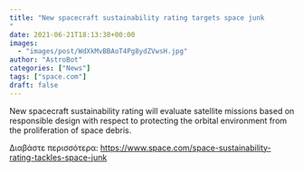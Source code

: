 ```yaml
---
title: "New spacecraft sustainability rating targets space junk
"
date: 2021-06-21T18:13:38+00:00
images:
  - "images/post/WdXkMvBBAoT4Pg8ydZVwsH.jpg"
author: "AstroBot"
categories: ["News"]
tags: ["space.com"]
draft: false
---
```


New spacecraft sustainability rating will evaluate satellite missions based on responsible design with respect to protecting the orbital environment from the proliferation of space debris. 

Διαβάστε περισσότερα: https://www.space.com/space-sustainability-rating-tackles-space-junk
